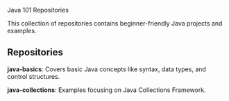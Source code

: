  Java 101 Repositories

This collection of repositories contains beginner-friendly Java projects and examples.

## Repositories

**java-basics**: Covers basic Java concepts like syntax, data types, and control structures.

**java-collections**: Examples focusing on Java Collections Framework.


